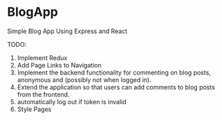 # BlogApp
 Simple Blog App Using Express and React


TODO:



1. Implement Redux
5. Add Page Links to Navigation
6. Implement the backend functionality for commenting on blog posts, anonymous and (possibly not when logged in).
7. Extend the application so that users can add comments to blog posts from the frontend.
9. automatically log out if token is invalid
0. Style Pages